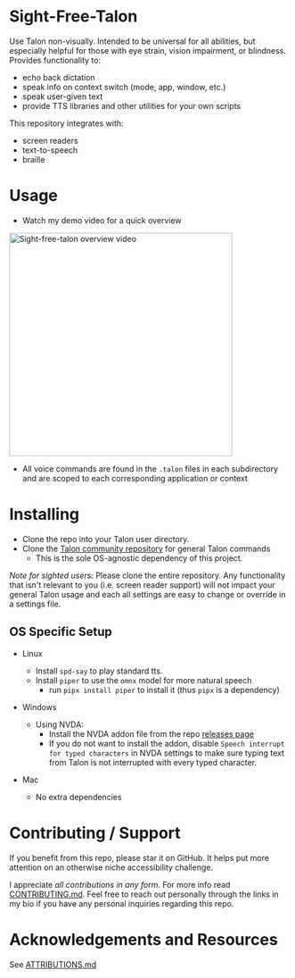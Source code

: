 # Sight-Free-Talon

Use Talon non-visually. Intended to be universal for all abilities, but especially helpful for those with eye strain, vision impairment, or blindness. Provides functionality to:

- echo back dictation
- speak info on context switch (mode, app, window, etc.)
- speak user-given text
- provide TTS libraries and other utilities for your own scripts

This repository integrates with:

- screen readers
- text-to-speech
- braille

# Usage

- Watch my demo video for a quick overview
<a href="https://www.youtube.com/watch?v=i-XcpnVwvR0" title="Sight-free-talon overview video">
    <img alt="Sight-free-talon overview video" src="https://github.com/C-Loftus/sight-free-talon/assets/70598503/1c33a46b-9595-4641-a6c1-0bc11b4ea90d" width="400">
</a>


- All voice commands are found in the `.talon` files in each subdirectory and are scoped to each corresponding application or context

# Installing

- Clone the repo into your Talon user directory.
- Clone the [Talon community repository](https://github.com/talonhub/community) for general Talon commands
  - This is the sole OS-agnostic dependency of this project.

_Note for sighted users_: Please clone the entire repository. Any functionality that isn't relevant to you (i.e. screen reader support) will not impact your general Talon usage and each all settings are easy to change or override in a settings file.

## OS Specific Setup

- Linux
  - Install `spd-say` to play standard tts.
  - Install `piper` to use the `omnx` model for more natural speech
    - run `pipx install piper` to install it (thus `pipx` is a dependency)
- Windows

  - Using NVDA:
    - Install the NVDA addon file from the repo [releases page](https://github.com/C-Loftus/sight-free-talon/releases/)
    - If you do not want to install the addon, disable `Speech interrupt for typed characters` in NVDA settings to make sure typing text from Talon is not interrupted with every typed character.

- Mac
  - No extra dependencies

# Contributing / Support

If you benefit from this repo, please star it on GitHub. It helps put more attention on an otherwise niche accessibility challenge.

I appreciate _all contributions in any form_. For more info read [CONTRIBUTING.md](./docs/src/CONTRIBUTING.md). Feel free to reach out personally through the links in my bio if you have any personal inquiries regarding this repo.

# Acknowledgements and Resources

See [ATTRIBUTIONS.md](./docs/src/ATTRIBUTIONS.md)
